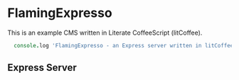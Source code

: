 FlamingExpresso
===============

This is an example CMS written in Literate CoffeeScript (litCoffee).
```coffeescript
  console.log 'FlamingExpresso - an Express server written in litCoffee'
```
Express Server
--------------
